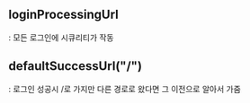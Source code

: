 ## loginProcessingUrl

: 모든 로그인에 시큐리티가 작동

## defaultSuccessUrl("/")

: 로그인 성공시 /로 가지만 다른 경로로 왔다면 그 이전으로 알아서 가줌
